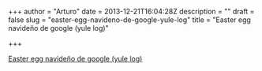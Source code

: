 +++
author = "Arturo"
date = 2013-12-21T16:04:28Z
description = ""
draft = false
slug = "easter-egg-navideno-de-google-yule-log"
title = "Easter egg navideño de google (yule log)"

+++

<a href="https://www.google.com/search?q=yule+log">Easter egg navideño de google (yule log)</a>